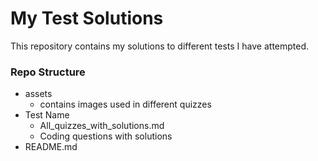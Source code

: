 # My Test Solutions

This repository contains my solutions to different tests I have attempted.

### **Repo Structure**
- assets
    - contains images used in different quizzes
- Test Name
    - All_quizzes_with_solutions.md
    - Coding questions with solutions
- README.md